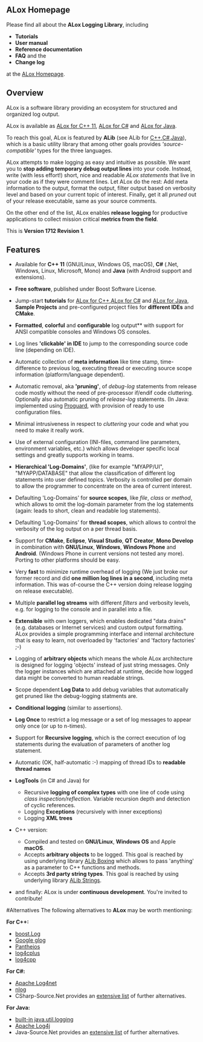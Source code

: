## ALox Homepage ##
Please find all about the **ALox Logging Library**, including

* **Tutorials**
* **User manual**
* **Reference documentation**
* **FAQ** and the
* **Change log**

at the [ALox Homepage](http://alexworx.github.io/ALox-Logging-Library).


## Overview ##

ALox is a software library providing an ecosystem for structured and organized log output.

ALox is available as [ALox for C++ 11](http://alexworx.github.io/ALox-Logging-Library/cpp_ref/cppmainpage.html), [ALox for C#](http://alexworx.github.io/ALox-Logging-Library/cs_ref/csmainpage.html) and [ALox for Java](http://alexworx.github.io/ALox-Logging-Library/java_ref/javamainpage.html).

To reach this goal, ALox is featured by **ALib** (see ALib for [C++](http://alexworx.github.io/ALox-Logging-Library/cpp_ref/namespaceaworx_1_1lib.html),[C#](http://alexworx.github.io/ALox-Logging-Library/cs_ref/namespacecs_1_1aworx_1_1lib.html),[Java](http://alexworx.github.io/ALox-Logging-Library/java_ref/namespacecom_1_1aworx_1_1lib.html)), which is a basic utility library that among other goals
provides *'source-compatible'* types for the three languages.

ALox attempts to make logging as easy and intuitive as possible. We want you to **stop adding temporary debug output lines** into your code. Instead, write (with less effort!) short, nice and readable *ALox statements* that live in your code as if they were comment lines. Let ALox do the rest: Add meta information to the output, format the output, filter output based on verbosity level and based on your current topic of interest. Finally, get it all *pruned* out of your release executable, same as your source comments.

On the other end of the list, ALox  enables **release logging** for productive applications to collect mission critical **metrics from the field**.

This is **Version 1712 Revision 1**. 

## Features ##

* Available for **C++ 11** (GNU/Linux, Windows OS, macOS),  **C#** (.Net, Windows, Linux, Microsoft, Mono) and **Java**
  (with Android support and extensions).

* **Free software**, published under Boost Software License.

* Jump-start **tutorials** for [ALox for C++](http://alexworx.github.io/ALox-Logging-Library/cpp_ref/cpptutorial.html),[ALox for C#](http://alexworx.github.io/ALox-Logging-Library/cs_ref/cstutorial.html) and [ALox for Java](http://alexworx.github.io/ALox-Logging-Library/java_ref/javatutorial.html), **Sample Projects** and pre-configured project files for **different IDEs** and **CMake**.

* **Formatted**, **colorful** and **configurable** log output** with support for ANSI compatible consoles and Windows OS consoles.

* Log lines **'clickable' in IDE** to jump to the corresponding source code line (depending on IDE).

* Automatic collection of **meta information** like time stamp, time-difference to previous log, executing thread or executing source scope information (platform/language dependent).

* Automatic removal, aka **'pruning'**,  of *debug-log* statements from release code mostly without the need of pre-processor if/endif code cluttering. Optionally also automatic pruning of *release-log* statements. (In Java: implemented using [Proguard](http://proguard.sourceforge.net), with provision of ready to use configuration files.

- Minimal intrusiveness in respect to *cluttering* your code and what you need to make it really work.

* Use of external configuration (INI-files, command line parameters, environment variables, etc.) which allows developer specific local settings and greatly supports working in teams.

* **Hierarchical 'Log-Domains'**, (like for example "MYAPP/UI", "MYAPP/DATABASE" that allow the classification of different log statements into user defined topics. Verbosity is controlled per domain to allow the programmer to concentrate on the area of current interest.

* Defaulting 'Log-Domains' for **source scopes**, like *file*, *class* or *method*, which allows to omit the log-domain parameter from the log statements (again: leads to short, clean and readable log statements).

* Defaulting 'Log-Domains' for **thread scopes**, which allows to control the verbosity of the log output on a per thread basis.

* Support for **CMake**, **Eclipse**, **Visual Studio**, **QT Creator**, **Mono Develop** in combination with **GNU/Linux**, **Windows**, **Windows Phone** and **Android**. (Windows Phone in current versions not tested any more). Porting to other platforms should be easy.

* Very **fast** to minimize runtime overhead of logging (We just broke our former record and did **one million log lines in a second**, including meta information. This was of-course the C++ version doing release logging on release executable).

* Multiple **parallel log streams** with different *filters* and verbosity levels, e.g. for logging to the console and in parallel into a file.

* **Extensible** with own loggers, which enables dedicated "data drains" (e.g. databases or Internet services) and custom output formatting. ALox provides a simple programming interface and internal architecture that is easy to learn, not overloaded by 'factories' and 'factory factories' ;-)

* Logging of <b>arbitrary objects</b> which means the whole ALox architecture is designed for logging 'objects' instead of just string messages. Only the logger instances which are attached at runtime, decide how logged data might be converted to human readable strings.

* Scope dependent **Log Data** to add debug variables that automatically get pruned like the debug-logging statments are.

* **Conditional logging** (similar to assertions).

* **Log Once** to restrict a log message or a set of log messages to appear only once (or up to n-times).

* Support for **Recursive logging**, which is the correct execution of log statements during the evaluation of parameters of another log statement.

* Automatic (OK, half-automatic :-) mapping of thread IDs to **readable thread names**

* **LogTools** (in C# and Java) for

    * Recursive **logging of complex types** with one line of code using *class inspection/reflection*. Variable recursion depth and detection of cyclic references.
    * Logging **Exceptions** (recursively with inner exceptions)
    * Logging **XML trees**

* C++ version: 
  * Compiled and tested on **GNU/Linux**, **Windows OS** and Apple **macOS**.
  * Accepts **arbitrary objects** to be logged. This goal is reached by using underlying library [ALib Boxing](http://alexworx.github.io/ALox-Logging-Library/cpp_ref/namespaceaworx_1_1lib_1_1boxing.html) which allows to pass 'anything' as a parameter to C++ functions and methods.
  * Accepts **3rd party string types**. This goal is reached by using underlying library [ALib Strings](http://alexworx.github.io/ALox-Logging-Library/cpp_ref/namespaceaworx_1_1lib_1_1strings.html).

* and finally: ALox is under **continuous development**. You're invited to contribute!

#Alternatives
The following alternatives to **ALox** may be worth mentioning:

**For C++:**
- [boost.Log](http://www.boost.org/doc/libs/1_55_0/libs/log/doc/html/index.html) 
- [Google glog](https://github.com/google/glog) 
- [Pantheios](http://www.pantheios.org/) 
- [log4cplus](https://sourceforge.net/p/log4cplus/wiki/Home/)  
- [log4cpp](http://log4cpp.sourceforge.net/)  

**For C#:**
- [Apache Log4net](https://logging.apache.org/log4net/)  
- [nlog](http://nlog-project.org/)  
- CSharp-Source.Net provides an [extensive list](http://csharp-source.net/open-source/logging) of further alternatives.  
 

**For Java:**
- [built-in java.util.logging](https://docs.oracle.com/javase/7/docs/api/java/util/logging/package-summary.html) 
- [Apache Log4j](https://logging.apache.org/log4)  
- Java-Source.Net provides an [extensive list](http://java-source.net/open-source/logging) of further alternatives.  
 

 



